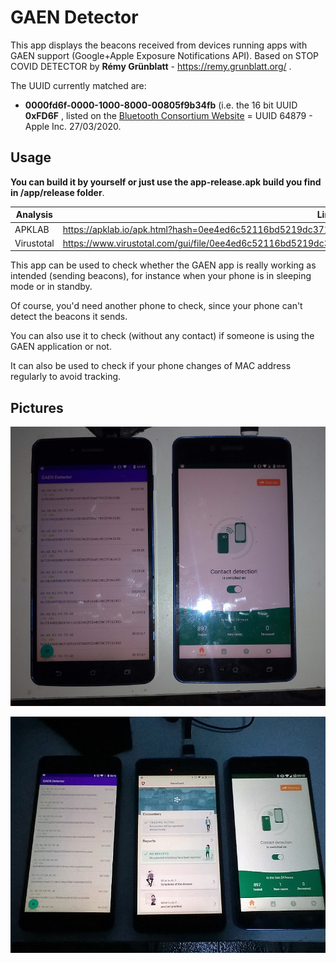 # GAEN Detector

This app displays the beacons received from devices running apps with GAEN support (Google+Apple Exposure Notifications API). Based on STOP COVID DETECTOR by **Rémy Grünblatt** - https://remy.grunblatt.org/ . 

The UUID currently matched are:

- **0000fd6f-0000-1000-8000-00805f9b34fb** (i.e. the 16 bit UUID **0xFD6F** , listed on the [Bluetooth Consortium Website](https://www.bluetooth.com/specifications/assigned-numbers/16-bit-uuids-for-members/) = UUID 64879 - Apple Inc. 27/03/2020.


## Usage

**You can build it by yourself or just use the app-release.apk build you find in /app/release folder**.

Analysis | Link
---------|-----
APKLAB | https://apklab.io/apk.html?hash=0ee4ed6c52116bd5219dc371a728f364c4e50121200646da8f5381d501c12520
Virustotal | https://www.virustotal.com/gui/file/0ee4ed6c52116bd5219dc371a728f364c4e50121200646da8f5381d501c12520/details

This app can be used to check whether the GAEN app is really working as intended (sending beacons), for instance when your phone is in sleeping mode or in standby. 

Of course, you'd need another phone to check, since your phone can't detect the beacons it sends.

You can also use it to check (without any contact) if someone is using the GAEN application or not.

It can also be used to check if your phone changes of MAC address regularly to avoid tracking.

## Pictures

![](photo1.jpg)

![](photo2.jpg)
